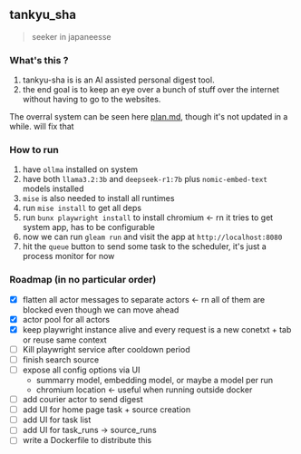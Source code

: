 ## tankyu_sha

> seeker in japaneesse

### What's this ?

1. tankyu-sha is is an AI assisted personal digest tool.
2. the end goal is to keep an eye over a bunch of stuff over the internet
   without having to go to the websites.

The overral system can be seen here [plan.md](plan.md), though it's not updated
in a while. will fix that

### How to run

1. have `ollma` installed on system
2. have both `llama3.2:3b` and `deepseek-r1:7b` plus `nomic-embed-text` models
   installed
3. `mise` is also needed to install all runtimes
4. run `mise install` to get all deps
5. run `bunx playwright install` to install chromium <- rn it tries to get
   system app, has to be configurable
6. now we can run `gleam run` and visit the app at `http://localhost:8080`
7. hit the `queue` button to send some task to the scheduler, it's just a
   process monitor for now

### Roadmap (in no particular order)

- [x] flatten all actor messages to separate actors <- rn all of them are
      blocked even though we can move ahead
- [x] actor pool for all actors
- [x] keep playwright instance alive and every request is a new conetxt + tab or
      reuse same context
- [ ] Kill playwright service after cooldown period
- [ ] finish search source
- [ ] expose all config options via UI
  - summarry model, embedding model, or maybe a model per run
  - chromium location <- useful when running outside docker
- [ ] add courier actor to send digest
- [ ] add UI for home page task + source creation
- [ ] add UI for task list
- [ ] add UI for task_runs -> source_runs
- [ ] write a Dockerfile to distribute this
